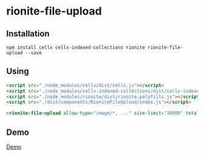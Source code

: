 # rionite-file-upload

## Installation
```
npm install cellx cellx-indexed-collections rionite rionite-file-upload --save
```

## Using
```html
<script src="./node_modules/cellx/dist/cellx.js"></script>
<script src="./node_modules/cellx-indexed-collections/dist/cellx-indexed-collections.js"></script>
<script src="./node_modules/rionite/dist/rionite.polyfills.js"></script>
<script src="./dist/components/RioniteFileUpload/index.js"></script>

<rionite-file-upload allow-type="image/*, ..." size-limit="10000" total-size-limit="100000"></rionite-file-upload>
```

## Demo

[Demo](https://riim.github.io/rionite-file-upload/demo.html)
